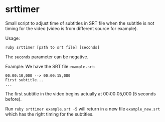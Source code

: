 srttimer
========

Small script to adjust time of subtitles in SRT file when the subtitle is not timing for the video (video is from different source for example).

Usage:

    ruby srttimer [path to srt file] [seconds]

The `seconds` parameter can be negative.

Example: We have the SRT file `example.srt`:

    00:00:10,000 --> 00:00:15,000
    First subtitle...
    ...

The first subtitle in the video begins actually at 00:00:05,000 (5 seconds before).

Run `ruby srttimer example.srt -5` will return in a new file `example_new.srt` which has the right timing for the subtitles.
